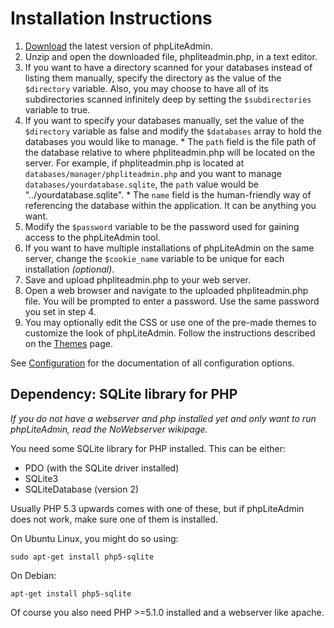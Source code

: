 # Installation Instructions #

  1. <a href='https://code.google.com/p/phpliteadmin/wiki/DownloadLinks?tm=2'>Download</a> the latest version of phpLiteAdmin.
  1. Unzip and open the downloaded file, phpliteadmin.php, in a text editor.
  1. If you want to have a directory scanned for your databases instead of listing them manually, specify the directory as the value of the `$directory` variable. Also, you may choose to have all of its subdirectories scanned infinitely deep by setting the `$subdirectories` variable to true.
  1. If you want to specify your databases manually, set the value of the `$directory` variable as false and modify the `$databases` array to hold the databases you would like to manage.
    * The `path` field is the file path of the database relative to where phpliteadmin.php will be located on the server. For example, if phpliteadmin.php is located at `databases/manager/phpliteadmin.php` and you want to manage `databases/yourdatabase.sqlite`, the `path` value would be "../yourdatabase.sqlite".
    * The `name` field is the human-friendly way of referencing the database within the application. It can be anything you want.
  1. Modify the `$password` variable to be the password used for gaining access to the phpLiteAdmin tool.
  1. If you want to have multiple installations of phpLiteAdmin on the same server, change the `$cookie_name` variable to be unique for each installation _(optional)_.
  1. Save and upload phpliteadmin.php to your web server.
  1. Open a web browser and navigate to the uploaded phpliteadmin.php file. You will be prompted to enter a password. Use the same password you set in step 4.
  1. You may optionally edit the CSS or use one of the pre-made themes to customize the look of phpLiteAdmin. Follow the instructions described on the [Themes](Themes.md) page.

See [Configuration](Configuration.md) for the documentation of all configuration options.

## Dependency: SQLite library for PHP ##

_If you do not have a webserver and php installed yet and only want to run phpLiteAdmin, read the NoWebserver wikipage._

You need some SQLite library for PHP installed. This can be either:
  * PDO (with the SQLite driver installed)
  * SQLite3
  * SQLiteDatabase (version 2)

Usually PHP 5.3 upwards comes with one of these, but if phpLiteAdmin does not work, make sure one of them is installed.

On Ubuntu Linux, you might do so using:

`sudo apt-get install php5-sqlite`

On Debian:

`apt-get install php5-sqlite`

Of course you also need PHP >=5.1.0 installed and a webserver like apache.